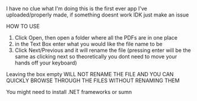 I have no clue what I'm doing this is the first ever app I've uploaded/properly made, if something doesnt work IDK just make an issue

HOW TO USE

1. Click Open, then open a folder where all the PDFs are in one place
2. in the Text Box enter what you would like the file name to be
3. Click Next/Previous and it will rename the file (pressing enter will be the same as clicking next so theoretically you dont need to move your hands off your keyboard)

Leaving the box empty WILL NOT RENAME THE FILE AND YOU CAN QUICKLY BROWSE THROUGH THE FILES WITHOUT RENAMING THEM

You might need to install .NET frameworks or sumn
